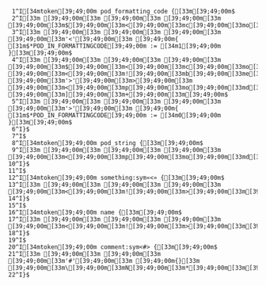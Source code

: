      1^I[34mtoken[39;49;00m pod_formatting_code {[33m[39;49;00m$
     2^I[33m [39;49;00m[33m [39;49;00m[33m [39;49;00m[33m [39;49;00m[33m$[39;49;00m[33m<[39;49;00m[33mc[39;49;00m[33mo[39;49;00m[33md[39;49;00m[33me[39;49;00m[33m>[39;49;00m[33m=[39;49;00m[33m<[A..Z]>[39;49;00m[33m[39;49;00m$
     3^I[33m [39;49;00m[33m [39;49;00m[33m [39;49;00m[33m [39;49;00m[33m'<'[39;49;00m[33m [39;49;00m{ [31m$*POD_IN_FORMATTINGCODE[39;49;00m := [34m1[39;49;00m }[33m[39;49;00m$
     4^I[33m [39;49;00m[33m [39;49;00m[33m [39;49;00m[33m [39;49;00m[33m$[39;49;00m[33m<[39;49;00m[33mc[39;49;00m[33mo[39;49;00m[33mn[39;49;00m[33mt[39;49;00m[33me[39;49;00m[33mn[39;49;00m[33mt[39;49;00m[33m>[39;49;00m[33m=[39;49;00m[33m[[39;49;00m[33m [39;49;00m[33m<[39;49;00m[33m![39;49;00m[33mb[39;49;00m[33me[39;49;00m[33mf[39;49;00m[33mo[39;49;00m[33mr[39;49;00m[33me[39;49;00m[33m [39;49;00m[33m'>'[39;49;00m[33m>[39;49;00m[33m [39;49;00m[33m<[39;49;00m[33mp[39;49;00m[33mo[39;49;00m[33md[39;49;00m[33m_[39;49;00m[33ms[39;49;00m[33mt[39;49;00m[33mr[39;49;00m[33mi[39;49;00m[33mn[39;49;00m[33mg[39;49;00m[33m_[39;49;00m[33mc[39;49;00m[33mh[39;49;00m[33ma[39;49;00m[33mr[39;49;00m[33ma[39;49;00m[33mc[39;49;00m[33mt[39;49;00m[33me[39;49;00m[33mr[39;49;00m[33m>[39;49;00m[33m [39;49;00m[33m][39;49;00m[33m+[39;49;00m[33m[39;49;00m$
     5^I[33m [39;49;00m[33m [39;49;00m[33m [39;49;00m[33m [39;49;00m[33m'>'[39;49;00m[33m [39;49;00m{ [31m$*POD_IN_FORMATTINGCODE[39;49;00m := [34m0[39;49;00m }[33m[39;49;00m$
     6^I}$
     7^I$
     8^I[34mtoken[39;49;00m pod_string {[33m[39;49;00m$
     9^I[33m [39;49;00m[33m [39;49;00m[33m [39;49;00m[33m [39;49;00m[33m<[39;49;00m[33mp[39;49;00m[33mo[39;49;00m[33md[39;49;00m[33m_[39;49;00m[33ms[39;49;00m[33mt[39;49;00m[33mr[39;49;00m[33mi[39;49;00m[33mn[39;49;00m[33mg[39;49;00m[33m_[39;49;00m[33mc[39;49;00m[33mh[39;49;00m[33ma[39;49;00m[33mr[39;49;00m[33ma[39;49;00m[33mc[39;49;00m[33mt[39;49;00m[33me[39;49;00m[33mr[39;49;00m[33m>[39;49;00m[33m+[39;49;00m[33m[39;49;00m$
    10^I}$
    11^I$
    12^I[34mtoken[39;49;00m something:sym«<» {[33m[39;49;00m$
    13^I[33m [39;49;00m[33m [39;49;00m[33m [39;49;00m[33m [39;49;00m[33m<[39;49;00m[33m![39;49;00m[33m>[39;49;00m[33m[39;49;00m$
    14^I}$
    15^I$
    16^I[34mtoken[39;49;00m name {[33m[39;49;00m$
    17^I[33m [39;49;00m[33m [39;49;00m[33m [39;49;00m[33m [39;49;00m[33m<[39;49;00m[33m![39;49;00m[33m>[39;49;00m[33m[39;49;00m$
    18^I}$
    19^I$
    20^I[34mtoken[39;49;00m comment:sym<#> {[33m[39;49;00m$
    21^I[33m [39;49;00m[33m [39;49;00m[33m [39;49;00m[33m'#'[39;49;00m[33m [39;49;00m{}[33m [39;49;00m[33m\[39;49;00m[33mN[39;49;00m[33m*[39;49;00m[33m[39;49;00m$
    22^I}$
